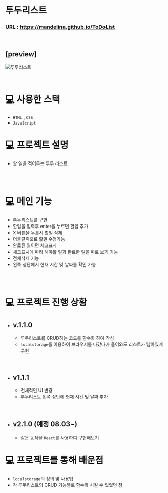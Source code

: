 # 투두리스트


### URL : https://mandelina.github.io/ToDoList

<br>

## [preview]

![투두리스트](https://user-images.githubusercontent.com/83548784/182441184-018a6f8d-ddac-41d6-9c04-0a1089163384.gif)


<br>

# 💻 사용한 스택

- `HTML` , `CSS`
- `JavaScript`


# 💻 프로젝트 설명

- 할 일을 적어두는 투두 리스트

<br>
<br>


# 💻 메인 기능

- 투두리스트를 구현
- 할일을 입력후 enter을 누르면 할일 추가
- X 버튼을 누를시 할일 삭제
- 더블클릭으로 할일 수정가능 
- 완료된 일이면 체크표시
- 체크표시에 따라 해야할 일과 완료한 일을 따로 보기 가능
- 전체삭제 기능
- 왼쪽 상단에서 현재 시간 및 날짜를 확인 가능

<br>
<br>


 # 💻 프로젝트 진행 상황
- ## v.1.1.0
    - 투두리스트를 CRUD하는 코드를 함수화 하여 작성
    - `localstorage`를 이용하여 브라우저를 나갔다가 들어와도 리스트가 남아있게 구현

<br>
    
- ## v1.1.1 
    - 전체적인 UI 변경
    - 투두리스트 왼쪽 상단에 현재 시간 및 날짜 추가    

<br>

- ## v2.1.0 (예정 08.03~)
    - 같은 동작을 `React`를 사용하여 구현해보기

# 💻 프로젝트를 통해 배운점
- `localstorage`의 정의 및 사용법
- 각 투두리스트의 CRUD 기능별로 함수화 시킬 수 있었던 점
